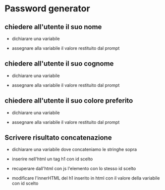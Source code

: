 # Password generator

## chiedere all'utente il suo nome

  - dichiarare una variabile

  - assegnare alla variabile il valore restituito dal prompt

## chiedere all'utente il suo cognome

  - dichiarare una variabile

  - assegnare alla variabile il valore restituito dal prompt

## chiedere all'utente il suo colore preferito

  - dichiarare una variabile

  - assegnare alla variabile il valore restituito dal prompt

## Scrivere risultato concatenazione

   - dichiarare una variabile dove concateniamo le stringhe sopra
   
   - inserire nell'html un tag h1 con id scelto

   - recuperare dall'html con js l'elemento con lo stesso id scelto 

   - modificare l'innerHTML del h1 inserito in html con il valore della variabile con id scelto
